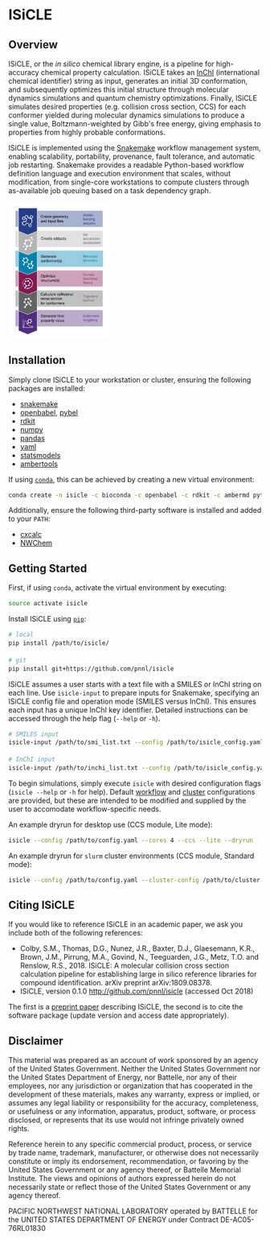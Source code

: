ISiCLE
======

Overview
--------
ISiCLE, or the _in silico_ chemical library engine, is a pipeline for high-accuracy chemical property calculation. ISiCLE takes an [InChI](https://en.wikipedia.org/wiki/International_Chemical_Identifier) (international chemical identifier) string as input, generates an initial 3D conformation, and subsequently optimizes this initial structure through molecular dynamics simulations and quantum chemistry optimizations. Finally, ISiCLE simulates desired properties (e.g. collision cross section, CCS) for each conformer yielded during molecular dynamics simulations to produce a single value, Boltzmann-weighted by Gibb's free energy, giving emphasis to properties from highly probable conformations.

ISiCLE is implemented using the [Snakemake](https://snakemake.readthedocs.io) workflow management system, enabling scalability, portability, provenance, fault tolerance, and automatic job restarting. Snakemake provides a readable Python-based workflow definition language and execution environment that scales, without modification, from single-core workstations to compute clusters through as-available job queuing based on a task dependency graph.

<img src="resources/schematic.svg" width="40%" height="40%">

Installation
------------
Simply clone ISiCLE to your workstation or cluster, ensuring the following packages are installed:
* [snakemake](https://snakemake.readthedocs.io)
* [openbabel](http://openbabel.org/wiki/Main_Page), [pybel](https://openbabel.org/docs/dev/UseTheLibrary/Python_Pybel.html)
* [rdkit](https://www.rdkit.org/)
* [numpy](http://www.numpy.org/)
* [pandas](https://pandas.pydata.org/)
* [yaml](https://pyyaml.org/wiki/LibYAML)
* [statsmodels](https://www.statsmodels.org)
* [ambertools](http://ambermd.org/)

If using [``conda``](https://www.anaconda.com/download/), this can be achieved by creating a new virtual environment:
```bash
conda create -n isicle -c bioconda -c openbabel -c rdkit -c ambermd python=3.6.1 openbabel rdkit ambertools snakemake numpy pandas yaml pathlib statsmodels
```

Additionally, ensure the following third-party software is installed and added to your ``PATH``:
* [cxcalc](https://chemaxon.com/marvin-archive/5_2_0/marvin/help/applications/calc.html)
* [NWChem](http://www.nwchem-sw.org/index.php/Download)

Getting Started
---------------
First, if using ``conda``, activate the virtual environment by executing:
```bash
source activate isicle
```

Install ISiCLE using [``pip``](https://pypi.org/project/pip/):
```bash
# local
pip install /path/to/isicle/

# git
pip install git+https://github.com/pnnl/isicle
```

ISiCLE assumes a user starts with a text file with a SMILES or InChI string on each line. Use ``isicle-input`` to prepare inputs for Snakemake, specifying an ISiCLE config file and operation mode (SMILES versus InChI). This ensures each input has a unique InChI key identifier. Detailed instructions can be accessed through the help flag (``--help`` or ``-h``).
```bash
# SMILES input
isicle-input /path/to/smi_list.txt --config /path/to/isicle_config.yaml --smi

# InChI input
isicle-input /path/to/inchi_list.txt --config /path/to/isicle_config.yaml --inchi
```

To begin simulations, simply execute ``isicle`` with desired configuration flags (``isicle --help`` or ``-h`` for help). Default [workflow](resources/example_config.yaml) and [cluster](resources/example_cluster.yaml) configurations are provided, but these are intended to be modified and supplied by the user to accomodate workflow-specific needs. 

An example dryrun for desktop use (CCS module, Lite mode):
```bash
isicle --config /path/to/config.yaml --cores 4 --ccs --lite --dryrun
```

An example dryrun for ``slurm`` cluster environments (CCS module, Standard mode):
```bash
isicle --config /path/to/config.yaml --cluster-config /path/to/cluster.yaml --jobs 999 --ccs --standard --dryrun
```

Citing ISiCLE
-------------
If you would like to reference ISiCLE in an academic paper, we ask you include both of the following references:

* Colby, S.M., Thomas, D.G., Nunez, J.R., Baxter, D.J., Glaesemann, K.R., Brown, J.M., Pirrung, M.A., Govind, N., Teeguarden, J.G., Metz, T.O. and Renslow, R.S., 2018. ISiCLE: A molecular collision cross section calculation pipeline for establishing large in silico reference libraries for compound identification. arXiv preprint arXiv:1809.08378.
* ISiCLE, version 0.1.0 http://github.com/pnnl/isicle (accessed Oct 2018)

The first is a [preprint paper](https://arxiv.org/abs/1809.08378) describing ISiCLE, the second is to cite the software package (update version and access date appropriately).

Disclaimer
----------
This material was prepared as an account of work sponsored by an agency of the United States Government. Neither the United States Government nor the United States Department of Energy, nor Battelle, nor any of their employees, nor any jurisdiction or organization that has cooperated in the development of these materials, makes any warranty, express or implied, or assumes any legal liability or responsibility for the accuracy, completeness, or usefulness or any information, apparatus, product, software, or process disclosed, or represents that its use would not infringe privately owned rights.

Reference herein to any specific commercial product, process, or service by trade name, trademark, manufacturer, or otherwise does not necessarily constitute or imply its endorsement, recommendation, or favoring by the United States Government or any agency thereof, or Battelle Memorial Institute. The views and opinions of authors expressed herein do not necessarily state or reflect those of the United States Government or any agency thereof.

PACIFIC NORTHWEST NATIONAL LABORATORY operated by BATTELLE for the UNITED STATES DEPARTMENT OF ENERGY under Contract DE-AC05-76RL01830
